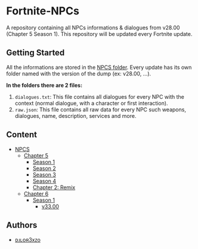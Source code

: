# Fortnite-NPCs
A repository containing all NPCs informations & dialogues from v28.00 (Chapter 5 Season 1). This repository will be updated every Fortnite update.

## Getting Started
All the informations are stored in the [NPCS folder](./NPCS/). Every update has its own folder named with the version of the dump (ex: v28.00, ...).

**In the folders there are 2 files:**
1. `dialogues.txt`: This file contains all dialogues for every NPC with the context (normal dialogue, with a character or first interaction).
2. `raw.json`: This file contains all raw data for every NPC such weapons, dialogues, name, description, services and more.

## Content
- [NPCS](./NPCS/)
    - [Chapter 5](./NPCS/Chapter%205/)
        - [Season 1](./NPCS/Chapter%205/Season%201/)
        - [Season 2](./NPCS/Chapter%205/)
        - [Season 3](./NPCS/Chapter%205/Season%203/)
        - [Season 4](./NPCS/Chapter%205/Season%204/)
        - [Chapter 2: Remix](./NPCS/Chapter%205/Chapter%202%20Remix/)
    - [Chapter 6](./NPCS/Chapter%206/)
        - [Season 1](./NPCS/Chapter%206/Season%201/)
            - [v33.00](./NPCS/Chapter%206/Season%201/v33.00/)

## Authors
- [ᴅᴊʟᴏʀ3xᴢo](https://twitter.com/djlorenzouasset)